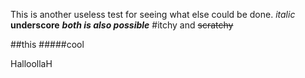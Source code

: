 This is another useless test for seeing what else could be done.
_italic_ __underscore__ **_both is also possible_**
#itchy and ~~scratchy~~

##this
#####cool
 
HalloollaH
